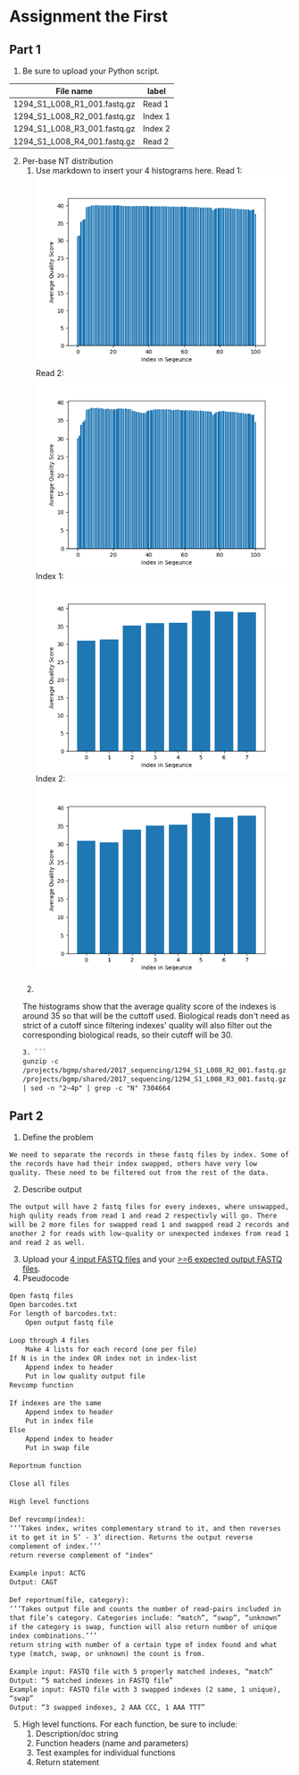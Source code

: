 # Assignment the First

## Part 1
1. Be sure to upload your Python script.

| File name | label |
|---|---|
| 1294_S1_L008_R1_001.fastq.gz | Read 1 |
| 1294_S1_L008_R2_001.fastq.gz | Index 1 |
| 1294_S1_L008_R3_001.fastq.gz | Index 2 |
| 1294_S1_L008_R4_001.fastq.gz | Read 2 |

2. Per-base NT distribution
    1. Use markdown to insert your 4 histograms here.
    Read 1:
    ![histogram Read 1](Histogram_r1.png "Read 1 Histogram")
    Read 2:
    ![histogram Read 2](Histogram_r4.png "Read 2 Histogram")
    Index 1:
    ![histogram Index 1](Histogram_r2.png "Index 1 Histogram")
    Index 2:
    ![histogram Index 2](Histogram_r3.png "Index 2 Histogram")
    2. ```
    The histograms show that the average quality score of the indexes is around 35 so that will be the cuttoff used. Biological reads don't need as strict of a cutoff since filtering indexes' quality will also filter out the corresponding biological reads, so their cutoff will be 30.
    ```
    3. ```
	gunzip -c /projects/bgmp/shared/2017_sequencing/1294_S1_L008_R2_001.fastq.gz /projects/bgmp/shared/2017_sequencing/1294_S1_L008_R3_001.fastq.gz | sed -n "2~4p" | grep -c "N" 7304664
	```
    
## Part 2
1. Define the problem
```
We need to separate the records in these fastq files by index. Some of the records have had their index swapped, others have very low quality. These need to be filtered out from the rest of the data.
```
2. Describe output
```
The output will have 2 fastq files for every indexes, where unswapped, high qulity reads from read 1 and read 2 respectivly will go. There will be 2 more files for swapped read 1 and swapped read 2 records and another 2 for reads with low-quality or unexpected indexes from read 1 and read 2 as well. 
```
3. Upload your [4 input FASTQ files](../TEST-input_FASTQ) and your [>=6 expected output FASTQ files](../TEST-output_FASTQ).
4. Pseudocode
```
Open fastq files
Open barcodes.txt
For length of barcodes.txt:
	Open output fastq file

Loop through 4 files
	Make 4 lists for each record (one per file)
If N is in the index OR index not in index-list
	Append index to header
	Put in low quality output file
Revcomp function

If indexes are the same
	Append index to header
	Put in index file
Else
	Append index to header
	Put in swap file

Reportnum function

Close all files

High level functions

Def revcomp(index):
‘’’Takes index, writes complementary strand to it, and then reverses it to get it in 5’ - 3’ direction. Returns the output reverse complement of index.’’’
return reverse complement of "index"

Example input: ACTG
Output: CAGT

Def reportnum(file, category):
‘’’Takes output file and counts the number of read-pairs included in that file’s category. Categories include: “match”, “swap”, “unknown” if the category is swap, function will also return number of unique index combinations.’’’
return string with number of a certain type of index found and what type (match, swap, or unknown) the count is from.

Example input: FASTQ file with 5 properly matched indexes, “match”
Output: “5 matched indexes in FASTQ file”
Example input: FASTQ file with 3 swapped indexes (2 same, 1 unique), “swap”
Output: “3 swapped indexes, 2 AAA CCC, 1 AAA TTT”
```
5. High level functions. For each function, be sure to include:
    1. Description/doc string
    2. Function headers (name and parameters)
    3. Test examples for individual functions
    4. Return statement
